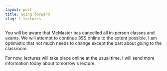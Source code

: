 ```yaml
---
layout: post
title: Going forward
slug: 1 lectures
---
```


You will be aware that McMaster has cancelled all in-person classes and exams. We will attempt to continue 3SS online to the extent possible. I am optimistic that not much needs to change except the part about going to the classroom.

For now, lectures will take place online at the usual time. I will send more information today about tomorrow's lecture.

